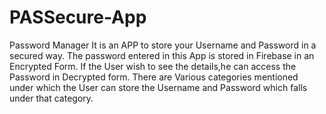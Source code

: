 # PASSecure-App
Password Manager
It is an APP to store your Username and Password in a secured way.
The password entered in this App is stored in Firebase in an Encrypted Form.
If the User wish to see the details,he can access the Password in Decrypted form.
There are Various categories mentioned under which the User can store the Username and Password which falls under that category.
